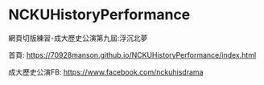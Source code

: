﻿# NCKUHistoryPerformance
 網頁切版練習-成大歷史公演第九屆:浮沉北夢
 
 首頁: https://70928manson.github.io/NCKUHistoryPerformance/index.html
 
 成大歷史公演FB: https://www.facebook.com/nckuhisdrama

